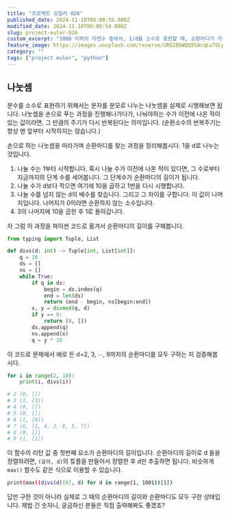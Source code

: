 ```yaml
---
title: "프로젝트 오일러 026"
published_date: 2024-11-10T00:00:55.000Z
modified_date: 2024-11-10T00:00:54.000Z
slug: project-euler-026
custom_excerpt: "1000 이하의 자연수 중에서, 1/d를 소수로 표현할 때, 순환마디가 가장 긴 수는?"
feature_image: https://images.unsplash.com/reserve/URG2BbWQQ9SAcqLuTOLp_BP7A9947.jpg?crop=entropy&cs=tinysrgb&fit=max&fm=jpg&ixid=M3wxMTc3M3wwfDF8c2VhcmNofDMyfHxyZXBlYXRlZCUyMHNlcXxlbnwwfHx8fDE3MzEwODUyMDd8MA&ixlib=rb-4.0.3&q=80&w=2000
category: ""
tags: ["project euler", "python"]
---
```


## 나눗셈

분수를 소수로 표현하기 위해서는 분자를 분모로 나누는 나눗셈을 실제로 시행해보면 됩니다. 나눗셈을 손으로 푸는 과정을 진행해나가다가,
나눠야하는 수가 이전에 나온 적이 있는 값이라면, 그 만큼의 주기가 다시 반복된다는 의미입니다. (순환소수의 반복주기는 항상 맨 앞부터
시작하지는 않습니다.)

손으로 하는 나눗셈을 따라가며 순환마디를 찾는 과정을 정리해봅시다. 1을 d로 나누는 것입니다.

  1. 나눌 수는 1부터 시작합니다. 혹시 나눌 수가 이전에 나온 적이 있다면, 그 수로부터 지금까지의 단계 수를 세어봅니다. 그 단계수가 순환마디의 길이가 됩니다. 
  2. 나눌 수가 d보다 작으면 여기에 10을 곱하고 1번을 다시 시행합니다. 
  3. 나눌 수를 넘지 않는 d의 배수를 찾습니다. 그리고 그 차이를 구합니다. 이 값이 나머지입니다. 나머지가 0이라면 순환하지 않는 소수입니다. 
  4. 3의 나머지에 10을 곱한 후 1로 돌아갑니다. 

자 그럼 이 과정을 파이썬 코드로 옮겨서 순환마디의 길이를 구해봅니다.

```python
from typing import Tuple, List

def divs(d: int) -> Tuple[int, List[int]]:
    q = 10
    ds = []
    ns = []
    while True:
        if q in ds:
            begin = ds.index(q)
            end = len(ds)
            return (end - begin, ns[begin:end])
        x, y = divmod(q, d)
        if y == 0:
            return (0, [])
        ds.append(q)
        ns.append(x)
        q = y * 10
```
이 코드로 문제에서 예로 든 d=2, 3, ∙∙∙, 9까지의 순환마디를 모두 구하는 지 검증해봅시다.

```python
for i in range(2, 10):
    print(i, divs(i))

# 2 (0, [])
# 3 (1, [3])
# 4 (0, [])
# 5 (0, [])
# 6 (1, [6])
# 7 (6, [1, 4, 2, 8, 5, 7])
# 8 (0, [])
# 9 (1, [1])
```
이 함수의 리턴 값 중 첫번째 요소가 순환마디의 길이입니다. 순환마디의 길이로 d 들을 정렬하려면, `(길이, d)`의 튜플을 만들어서
정렬한 후 d만 추출하면 됩니다. 비슷하게 `max()` 함수도 같은 식으로 이용할 수 있습니다.

```bash
print(max((divs(d)[0], d) for d in range(1, 1001))[1])
```
답만 구한 것이 아니라 실제로 그 때의 순환마디의 길이와 순환마디도 모두 구한 상태입니다. 제법 긴 숫자니, 궁금하신 분들은 직접 출력해봐도
좋겠죠?

